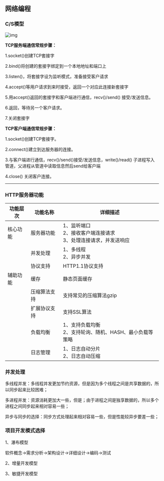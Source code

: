 ## 网络编程



### C/S模型

![img](https://img-blog.csdn.net/20180606100548587)

**TCP服务端通信常规步骤：**                                                                                                    

1.socket()创建TCP套接字                                                                              

2.bind()将创建的套接字绑定到一个本地地址和端口上                                        

3.listen()，将套接字设为监听模式，准备接受客户请求                                        

4.accept()等用户请求到来时接受，返回一个对应此连接新套接字   

5.用accept()返回的套接字和客户端进行通信，recv()/send() 接受/发送信息。                               

6.返回，等待另一个客户请求。

7.关闭套接字

**TCP客户端通信常规步骤：**

1.socket()创建TCP套接字。

2.connect()建立到达服务器的连接。

3.与客户端进行通信，recv()/send()接受/发送信息，write()/read() 子进程写入管道，父进程从管道中读取信息然后send给客户端

4.close() 关闭客户连接。



---





### HTTP服务器功能

| 功能层次 | 功能名称     | 详细描述                                                     |
| -------- | ------------ | ------------------------------------------------------------ |
| 核心功能 | 服务器功能   | 1、监听端口<br />2、接收客户端连接请求<br />3、处理连接请求，并发送响应 |
|          | 并发处理     | 1、多线程<br />2、异步并发                                   |
|          | 协议支持     | HTTP1.1协议支持                                              |
| 辅助功能 | 缓存         | 静态页面缓存                                                 |
|          | 压缩算法支持 | 支持常见的压缩算法gzip                                       |
|          | 扩展协议支持 | 支持SSL算法                                                  |
|          | 负载均衡     | 1、支持负载均衡<br />2、支持轮询、随机、HASH、最小负载等策略 |
|          | 日志管理     | 1、日志自动分片<br />2、日志自动压缩                         |



### 并发处理

多线程并发：多线程并发更加节约资源，但是因为多个线程之间是共享数据的，所以同步起来比较困难；



多进程并发：资源消耗更加大一些，但是；由于进程之间是独享数据的，所以多个进程之间同步起来相对容易一些；



异步与同步的选择：同步方式处理起来相对容易一些，但是性能较异步要差一些；





### 项目开发模式选择

1、瀑布模型

软件概念->需求分析->架构设计->详细设计->编码->测试

2、增量开发模型

3、敏捷开发模型